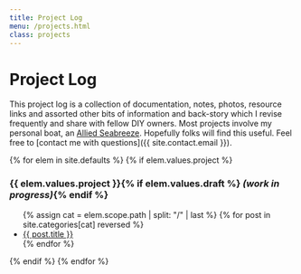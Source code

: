 ```yaml
---
title: Project Log
menu: /projects.html
class: projects
---
```



# Project Log #

This project log is a collection of documentation, notes, photos, resource links and assorted
other bits of information and back-story which I revise frequently and share with
fellow DIY owners.
Most projects involve my personal boat, an
[Allied Seabreeze](http://www.alliedseabreeze35.org/).
Hopefully folks will find this useful.
Feel free to [contact me with questions]({{ site.contact.email }}).

{% for elem in site.defaults %}
  {% if elem.values.project %}
  <h3>{{ elem.values.project }}{% if elem.values.draft %} <em>(work in progress)</em>{% endif %}</h3>
  <ul>
  {% assign cat = elem.scope.path | split: "/" | last %}
  {% for post in site.categories[cat] reversed %}
    <li><a href="{{ post.url | relative_url }}">{{ post.title }}</a></li>
  {% endfor %}
  </ul>
  {% endif %}
{% endfor %}
